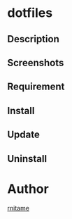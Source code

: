 # dotfiles

## Description

## Screenshots

## Requirement

## Install

## Update

## Uninstall

# Author
[rnitame](https://github.com/rnitame)
